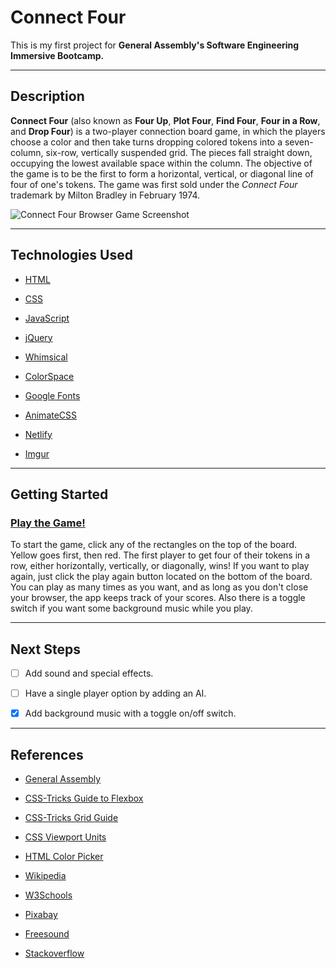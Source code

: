 # Connect Four

This is my first project for **General Assembly's Software Engineering Immersive Bootcamp.**

---

## Description

**Connect Four** (also known as **Four Up**, **Plot Four**, **Find Four**, **Four in a Row**, and **Drop Four**) is a two-player connection board game, in which the players choose a color and then take turns dropping colored tokens into a seven-column, six-row, vertically suspended grid. The pieces fall straight down, occupying the lowest available space within the column. The objective of the game is to be the first to form a horizontal, vertical, or diagonal line of four of one's tokens. The game was first sold under the *Connect Four* trademark by Milton Bradley in February 1974. 

![Connect Four Browser Game Screenshot](https://imgur.com/eIIabMo.png)

---

## Technologies Used

* [HTML](https://www.w3schools.com/html/)

* [CSS](https://www.w3schools.com/cssref/)

* [JavaScript](https://developer.mozilla.org/en-US/) 

* [jQuery](https://api.jquery.com/) 

* [Whimsical](https://whimsical.com) 

* [ColorSpace](https://mycolor.space/) 

* [Google Fonts](https://fonts.google.com/)

* [AnimateCSS](https://animate.style/) 

* [Netlify](https://netlify.com)

* [Imgur](https://imgur.com/)

---

## Getting Started

### <a href="https://connectfourmyf.netlify.app/" target="_blank">Play the Game!</a>

To start the game, click any of the rectangles on the top of the board. Yellow goes first, then red. The first player to get four of their tokens in a row, either horizontally, vertically, or diagonally, wins! If you want to play again, just click the play again button located on the bottom of the board. You can play as many times as you want, and as long as you don't close your browser, the app keeps track of your scores. Also there is a toggle switch if you want some background music while you play. 

---

## Next Steps

- [ ] Add sound and special effects.

- [ ] Have a single player option by adding an AI.

- [X] Add background music with a toggle on/off switch.

---

## References

* [General Assembly](https://git.generalassemb.ly/SEI-Rancho-Cordova-3-21/project-1)

* [CSS-Tricks Guide to Flexbox](https://css-tricks.com/snippets/css/a-guide-to-flexbox/)

* [CSS-Tricks Grid Guide](https://css-tricks.com/snippets/css/complete-guide-grid/)

* [CSS Viewport Units](https://ishadeed.com/article/viewport-units/)

* [HTML Color Picker](https://www.w3schools.com/colors/colors_picker.asp)

* [Wikipedia](https://en.wikipedia.org/wiki/Connect_Four)

* [W3Schools](https://www.w3schools.com/howto/howto_css_switch.asp)

* [Pixabay](https://pixabay.com/music/)

* [Freesound](https://freesound.org)

* [Stackoverflow](https://stackoverflow.com/questions/67214407/align-text-with-toggle-switch)